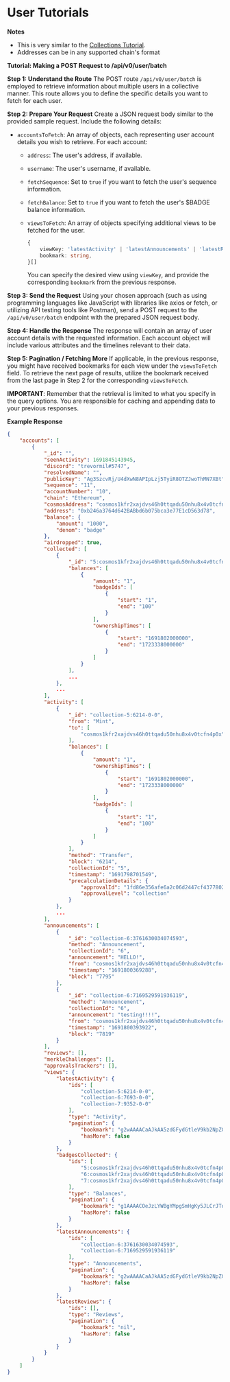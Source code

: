 # User Tutorials

**Notes**

* This is very similar to the [Collections Tutorial](collections-tutorials.md).
* Addresses can be in any supported chain's format



**Tutorial: Making a POST Request to /api/v0/user/batch**

**Step 1: Understand the Route** The POST route `/api/v0/user/batch` is employed to retrieve information about multiple users in a collective manner. This route allows you to define the specific details you want to fetch for each user.

**Step 2: Prepare Your Request** Create a JSON request body similar to the provided sample request. Include the following details:

* `accountsToFetch`: An array of objects, each representing user account details you wish to retrieve. For each account:
  * `address`: The user's address, if available.
  * `username`: The user's username, if available.
  * `fetchSequence`: Set to `true` if you want to fetch the user's sequence information.
  * `fetchBalance`: Set to `true` if you want to fetch the user's $BADGE balance information.
  *   `viewsToFetch`: An array of objects specifying additional views to be fetched for the user.

      ```typescript
      {
          viewKey: 'latestActivity' | 'latestAnnouncements' | 'latestReviews' | 'badgesCollected',
          bookmark: string,
      }[]
      ```

      You can specify the desired view using `viewKey`, and provide the corresponding `bookmark` from the previous response.

**Step 3: Send the Request** Using your chosen approach (such as using programming languages like JavaScript with libraries like axios or fetch, or utilizing API testing tools like Postman), send a POST request to the `/api/v0/user/batch` endpoint with the prepared JSON request body.

**Step 4: Handle the Response** The response will contain an array of user account details with the requested information. Each account object will include various attributes and the timelines relevant to their data.

**Step 5: Pagination / Fetching More** If applicable, in the previous response, you might have received bookmarks for each view under the `viewsToFetch` field. To retrieve the next page of results, utilize the bookmark received from the last page in Step 2 for the corresponding `viewsToFetch`.

**IMPORTANT**: Remember that the retrieval is limited to what you specify in the query options. You are responsible for caching and appending data to your previous responses.&#x20;



**Example Response**

```json
{
    "accounts": [
        {
            "_id": "",
            "seenActivity": 1691845143945,
            "discord": "trevormil#5747",
            "resolvedName": "",
            "publicKey": "Ag3SzcvRj/U4dXwN8APIpLzj5TyiR8OTZJwoThMN7XBt",
            "sequence": "11",
            "accountNumber": "10",
            "chain": "Ethereum",
            "cosmosAddress": "cosmos1kfr2xajdvs46h0ttqadu50nhu8x4v0tcfn4p0x",
            "address": "0xb246a3764d642BABbd6b075bca3e77E1cD563d78",
            "balance": {
                "amount": "1000",
                "denom": "badge"
            },
            "airdropped": true,
            "collected": [
                {
                    "_id": "5:cosmos1kfr2xajdvs46h0ttqadu50nhu8x4v0tcfn4p0x",
                    "balances": [
                        {
                            "amount": "1",
                            "badgeIds": [
                                {
                                    "start": "1",
                                    "end": "100"
                                }
                            ],
                            "ownershipTimes": [
                                {
                                    "start": "1691802000000",
                                    "end": "1723338000000"
                                }
                            ]
                        }
                    ],
                    ...
                },
                ...
            ],
            "activity": [
                {
                    "_id": "collection-5:6214-0-0",
                    "from": "Mint",
                    "to": [
                        "cosmos1kfr2xajdvs46h0ttqadu50nhu8x4v0tcfn4p0x"
                    ],
                    "balances": [
                        {
                            "amount": "1",
                            "ownershipTimes": [
                                {
                                    "start": "1691802000000",
                                    "end": "1723338000000"
                                }
                            ],
                            "badgeIds": [
                                {
                                    "start": "1",
                                    "end": "100"
                                }
                            ]
                        }
                    ],
                    "method": "Transfer",
                    "block": "6214",
                    "collectionId": "5",
                    "timestamp": "1691798701549",
                    "precalculationDetails": {
                        "approvalId": "1fd86e356afe6a2c06d2447cf43778022e96d084195d740609e9c746feca34dd",
                        "approvalLevel": "collection"
                    }
                },
                ...
            ],
            "announcements": [
                {
                    "_id": "collection-6:3761630034074593",
                    "method": "Announcement",
                    "collectionId": "6",
                    "announcement": "HELLO!",
                    "from": "cosmos1kfr2xajdvs46h0ttqadu50nhu8x4v0tcfn4p0x",
                    "timestamp": "1691800369288",
                    "block": "7795"
                },
                {
                    "_id": "collection-6:7169529591936119",
                    "method": "Announcement",
                    "collectionId": "6",
                    "announcement": "testing!!!!",
                    "from": "cosmos1kfr2xajdvs46h0ttqadu50nhu8x4v0tcfn4p0x",
                    "timestamp": "1691800393922",
                    "block": "7819"
                }
            ],
            "reviews": [],
            "merkleChallenges": [],
            "approvalsTrackers": [],
            "views": {
                "latestActivity": {
                    "ids": [
                        "collection-5:6214-0-0",
                        "collection-6:7693-0-0",
                        "collection-7:9352-0-0"
                    ],
                    "type": "Activity",
                    "pagination": {
                        "bookmark": "g2wAAAACaAJkAA5zdGFydGtleV9kb2NpZG0AAAAVY29sbGVjdGlvbi03OjkzNTItMC0waAJkAAhzdGFydGtleWwAAAABbgYAqgtC54kBamo",
                        "hasMore": false
                    }
                },
                "badgesCollected": {
                    "ids": [
                        "5:cosmos1kfr2xajdvs46h0ttqadu50nhu8x4v0tcfn4p0x",
                        "6:cosmos1kfr2xajdvs46h0ttqadu50nhu8x4v0tcfn4p0x",
                        "7:cosmos1kfr2xajdvs46h0ttqadu50nhu8x4v0tcfn4p0x"
                    ],
                    "type": "Balances",
                    "pagination": {
                        "bookmark": "g1AAAACOeJzLYWBgYMpgSmHgKy5JLCrJTq2MT8lPzkzJBYrrm1sl5xfn5hcbZqcVGVUkZqWUFZuYZRiUlBQmppSaGuRllFpUmJQZlCSn5ZkUGFSAjOGAGUOOAVkAnxsvFQ",
                        "hasMore": false
                    }
                },
                "latestAnnouncements": {
                    "ids": [
                        "collection-6:3761630034074593",
                        "collection-6:7169529591936119"
                    ],
                    "type": "Announcements",
                    "pagination": {
                        "bookmark": "g2wAAAACaAJkAA5zdGFydGtleV9kb2NpZG0AAAAdY29sbGVjdGlvbi02OjcxNjk1Mjk1OTE5MzYxMTloAmQACHN0YXJ0a2V5bAAAAAFuBgDCWCnniQFqag",
                        "hasMore": false
                    }
                },
                "latestReviews": {
                    "ids": [],
                    "type": "Reviews",
                    "pagination": {
                        "bookmark": "nil",
                        "hasMore": false
                    }
                }
            }
        }
    ]
}
```
